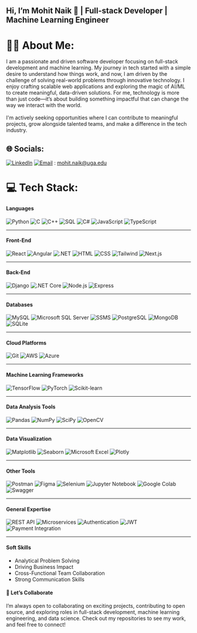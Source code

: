 ## Hi, I’m Mohit Naik 👋 | Full-stack Developer | Machine Learning Engineer


# 👨‍💻 About Me:
I am a passionate and driven software developer focusing on full-stack development and machine learning. My journey in tech started with a simple desire to understand how things work, and now, I am driven by the challenge of solving real-world problems through innovative technology. I enjoy crafting scalable web applications and exploring the magic of AI/ML to create meaningful, data-driven solutions. For me, technology is more than just code—it’s about building something impactful that can change the way we interact with the world.<br><br>I'm actively seeking opportunities where I can contribute to meaningful projects, grow alongside talented teams, and make a difference in the tech industry.<br>


## 🌐 Socials:
[![LinkedIn](https://img.shields.io/badge/LinkedIn-%230077B5.svg?logo=linkedin&logoColor=white)](https://linkedin.com/in/mohit-naik21) 
[![Email](https://img.shields.io/badge/Email-D14836?logo=gmail&logoColor=white)](mailto:mohit.naik@uga.edu) : mohit.naik@uga.edu


# 💻 Tech Stack:

#### **Languages**  
![Python](https://img.shields.io/badge/-Python-3776AB?logo=python&logoColor=white)  ![C](https://img.shields.io/badge/-C-A8B9CC?logo=c&logoColor=white)   ![C++](https://img.shields.io/badge/-C++-00599C?logo=cplusplus&logoColor=white)   ![SQL](https://img.shields.io/badge/-SQL-003B57?logo=microsoftsqlserver&logoColor=white)  ![C#](https://img.shields.io/badge/-C%23-239120?logo=csharp&logoColor=white)  ![JavaScript](https://img.shields.io/badge/-JavaScript-F7DF1E?logo=javascript&logoColor=black) ![TypeScript](https://img.shields.io/badge/-TypeScript-3178C6?logo=typescript&logoColor=white)  

---

#### **Front-End**  
![React](https://img.shields.io/badge/-React-61DAFB?logo=react&logoColor=black)  ![Angular](https://img.shields.io/badge/-Angular-DD0031?logo=angular&logoColor=white)  ![.NET](https://img.shields.io/badge/-DotNet-512BD4?logo=dotnet&logoColor=white)  ![HTML](https://img.shields.io/badge/-HTML-E34F26?logo=html5&logoColor=white)  ![CSS](https://img.shields.io/badge/-CSS-1572B6?logo=css3&logoColor=white)  ![Tailwind](https://img.shields.io/badge/-Tailwind-06B6D4?logo=tailwindcss&logoColor=white)  ![Next.js](https://img.shields.io/badge/-Next.js-000000?logo=nextdotjs&logoColor=white)  

---

#### **Back-End**  
![Django](https://img.shields.io/badge/-Django-092E20?logo=django&logoColor=white)  ![.NET Core](https://img.shields.io/badge/-DotNet%20Core-512BD4?logo=dotnet&logoColor=white)  ![Node.js](https://img.shields.io/badge/-Node.js-339933?logo=nodedotjs&logoColor=white)  ![Express](https://img.shields.io/badge/-Express-000000?logo=express&logoColor=white)  

---

#### **Databases**  
![MySQL](https://img.shields.io/badge/-MySQL-4479A1?logo=mysql&logoColor=white)  ![Microsoft SQL Server](https://img.shields.io/badge/-SQL%20Server-CC2927?logo=microsoftsqlserver&logoColor=white)  ![SSMS](https://img.shields.io/badge/-SSMS-CC2927?logo=microsoftsqlserver&logoColor=white)  ![PostgreSQL](https://img.shields.io/badge/-PostgreSQL-336791?logo=postgresql&logoColor=white)  ![MongoDB](https://img.shields.io/badge/-MongoDB-47A248?logo=mongodb&logoColor=white) ![SQLite](https://img.shields.io/badge/-SQLite-003B57?logo=sqlite&logoColor=white)

---

#### **Cloud Platforms**  
![Git](https://img.shields.io/badge/-Git-F05032?logo=git&logoColor=white)  ![AWS](https://img.shields.io/badge/-AWS-232F3E?logo=amazonaws&logoColor=white)  ![Azure](https://img.shields.io/badge/-Azure-0078D4?logo=microsoftazure&logoColor=white)  

---

#### **Machine Learning Frameworks**  
![TensorFlow](https://img.shields.io/badge/-TensorFlow-FF6F00?logo=tensorflow&logoColor=white)  ![PyTorch](https://img.shields.io/badge/-PyTorch-EE4C2C?logo=pytorch&logoColor=white)  ![Scikit-learn](https://img.shields.io/badge/-Scikit%20Learn-F7931E?logo=scikitlearn&logoColor=white)  

---

#### **Data Analysis Tools**  
![Pandas](https://img.shields.io/badge/-Pandas-150458?logo=pandas&logoColor=white)  ![NumPy](https://img.shields.io/badge/-NumPy-013243?logo=numpy&logoColor=white)  ![SciPy](https://img.shields.io/badge/-SciPy-8CAAE6?logo=scipy&logoColor=white)  ![OpenCV](https://img.shields.io/badge/-OpenCV-5C3EE8?logo=opencv&logoColor=white) 

---

#### **Data Visualization**  
![Matplotlib](https://img.shields.io/badge/-Matplotlib-11557C?logo=python&logoColor=white)  ![Seaborn](https://img.shields.io/badge/-Seaborn-5C3EE8?logo=python&logoColor=white)  ![Microsoft Excel](https://img.shields.io/badge/-Excel-217346?logo=microsoftexcel&logoColor=white)  ![Plotly](https://img.shields.io/badge/-Plotly-3F4F75?logo=plotly&logoColor=white)  

---

#### **Other Tools**  
![Postman](https://img.shields.io/badge/-Postman-FF6C37?logo=postman&logoColor=white)  ![Figma](https://img.shields.io/badge/-Figma-F24E1E?logo=figma&logoColor=white)  ![Selenium](https://img.shields.io/badge/-Selenium-43B02A?logo=selenium&logoColor=white)  ![Jupyter Notebook](https://img.shields.io/badge/-Jupyter-F37626?logo=jupyter&logoColor=white)  ![Google Colab](https://img.shields.io/badge/-Google%20Colab-F9AB00?logo=googlecolab&logoColor=white)  ![Swagger](https://img.shields.io/badge/-Swagger-85EA2D?logo=swagger&logoColor=white)  

---

#### **General Expertise**  
![REST API](https://img.shields.io/badge/-REST%20API-009688?logo=api&logoColor=white)  ![Microservices](https://img.shields.io/badge/-Microservices-6A1B9A?logo=graphql&logoColor=white)  ![Authentication](https://img.shields.io/badge/-Authentication-FF6F00?logo=security&logoColor=white)  ![JWT](https://img.shields.io/badge/-JWT-000000?logo=jsonwebtokens&logoColor=white)  ![Payment Integration](https://img.shields.io/badge/-Stripe-008CDD?logo=stripe&logoColor=white)  

---

#### **Soft Skills**  
- Analytical Problem Solving  
- Driving Business Impact  
- Cross-Functional Team Collaboration  
- Strong Communication Skills

#### 🚀 Let’s Collaborate
I’m always open to collaborating on exciting projects, contributing to open source, and exploring roles in full-stack development, machine learning engineering, and data science. Check out my repositories to see my work, and feel free to connect!


